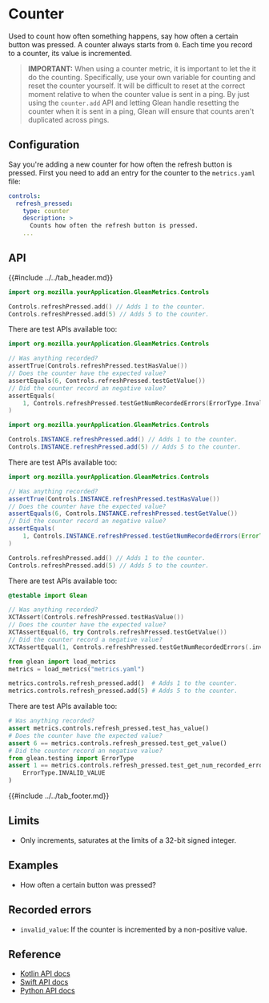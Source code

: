 # Counter

Used to count how often something happens, say how often a certain button was pressed. A counter always starts from `0`. Each time you record to a counter, its value is incremented.

> **IMPORTANT:** When using a counter metric, it is important to let the it do the counting. Specifically, use your own variable for counting and reset the counter yourself. It will be difficult to reset at the correct moment relative to when the counter value is sent in a ping. By just using the `counter.add` API and letting Glean handle resetting the counter when it is sent in a ping, Glean will ensure that counts aren't duplicated across pings.

## Configuration

Say you're adding a new counter for how often the refresh button is pressed. First you need to add an entry for the counter to the `metrics.yaml` file:

```YAML
controls:
  refresh_pressed:
    type: counter
    description: >
      Counts how often the refresh button is pressed.
    ...
```

## API

{{#include ../../tab_header.md}}

<div data-lang="Kotlin" class="tab">

```Kotlin
import org.mozilla.yourApplication.GleanMetrics.Controls

Controls.refreshPressed.add() // Adds 1 to the counter.
Controls.refreshPressed.add(5) // Adds 5 to the counter.
```

There are test APIs available too:

```Kotlin
import org.mozilla.yourApplication.GleanMetrics.Controls

// Was anything recorded?
assertTrue(Controls.refreshPressed.testHasValue())
// Does the counter have the expected value?
assertEquals(6, Controls.refreshPressed.testGetValue())
// Did the counter record an negative value?
assertEquals(
    1, Controls.refreshPressed.testGetNumRecordedErrors(ErrorType.InvalidValue)
)
```

</div>

<div data-lang="Java" class="tab">

```Java
import org.mozilla.yourApplication.GleanMetrics.Controls

Controls.INSTANCE.refreshPressed.add() // Adds 1 to the counter.
Controls.INSTANCE.refreshPressed.add(5) // Adds 5 to the counter.
```

There are test APIs available too:

```Java
import org.mozilla.yourApplication.GleanMetrics.Controls

// Was anything recorded?
assertTrue(Controls.INSTANCE.refreshPressed.testHasValue())
// Does the counter have the expected value?
assertEquals(6, Controls.INSTANCE.refreshPressed.testGetValue())
// Did the counter record an negative value?
assertEquals(
    1, Controls.INSTANCE.refreshPressed.testGetNumRecordedErrors(ErrorType.InvalidValue)
)
```

</div>

<div data-lang="Swift" class="tab">

```Swift
Controls.refreshPressed.add() // Adds 1 to the counter.
Controls.refreshPressed.add(5) // Adds 5 to the counter.
```

There are test APIs available too:

```Swift
@testable import Glean

// Was anything recorded?
XCTAssert(Controls.refreshPressed.testHasValue())
// Does the counter have the expected value?
XCTAssertEqual(6, try Controls.refreshPressed.testGetValue())
// Did the counter record a negative value?
XCTAssertEqual(1, Controls.refreshPressed.testGetNumRecordedErrors(.invalidValue))
```

</div>

<div data-lang="Python" class="tab">

```Python
from glean import load_metrics
metrics = load_metrics("metrics.yaml")

metrics.controls.refresh_pressed.add()  # Adds 1 to the counter.
metrics.controls.refresh_pressed.add(5) # Adds 5 to the counter.
```

There are test APIs available too:

```Python
# Was anything recorded?
assert metrics.controls.refresh_pressed.test_has_value()
# Does the counter have the expected value?
assert 6 == metrics.controls.refresh_pressed.test_get_value()
# Did the counter record an negative value?
from glean.testing import ErrorType
assert 1 == metrics.controls.refresh_pressed.test_get_num_recorded_errors(
    ErrorType.INVALID_VALUE
)
```

</div>

{{#include ../../tab_footer.md}}

## Limits

* Only increments, saturates at the limits of a 32-bit signed integer.

## Examples

* How often a certain button was pressed?

## Recorded errors

* `invalid_value`: If the counter is incremented by a non-positive value.

## Reference

* [Kotlin API docs](../../../javadoc/glean/mozilla.telemetry.glean.private/-counter-metric-type/index.html)
* [Swift API docs](../../../swift/Classes/CounterMetricType.html)
* [Python API docs](../../../python/glean/metrics/counter.html)
